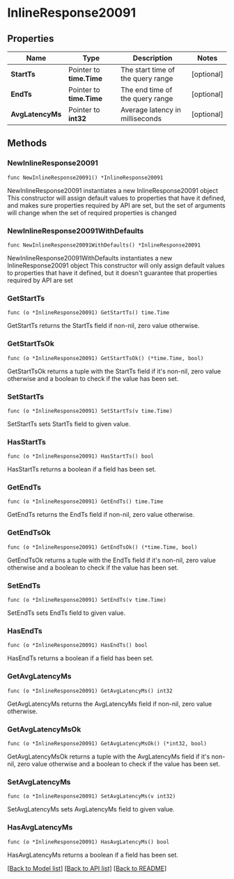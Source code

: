 # InlineResponse20091

## Properties

Name | Type | Description | Notes
------------ | ------------- | ------------- | -------------
**StartTs** | Pointer to **time.Time** | The start time of the query range | [optional] 
**EndTs** | Pointer to **time.Time** | The end time of the query range | [optional] 
**AvgLatencyMs** | Pointer to **int32** | Average latency in milliseconds | [optional] 

## Methods

### NewInlineResponse20091

`func NewInlineResponse20091() *InlineResponse20091`

NewInlineResponse20091 instantiates a new InlineResponse20091 object
This constructor will assign default values to properties that have it defined,
and makes sure properties required by API are set, but the set of arguments
will change when the set of required properties is changed

### NewInlineResponse20091WithDefaults

`func NewInlineResponse20091WithDefaults() *InlineResponse20091`

NewInlineResponse20091WithDefaults instantiates a new InlineResponse20091 object
This constructor will only assign default values to properties that have it defined,
but it doesn't guarantee that properties required by API are set

### GetStartTs

`func (o *InlineResponse20091) GetStartTs() time.Time`

GetStartTs returns the StartTs field if non-nil, zero value otherwise.

### GetStartTsOk

`func (o *InlineResponse20091) GetStartTsOk() (*time.Time, bool)`

GetStartTsOk returns a tuple with the StartTs field if it's non-nil, zero value otherwise
and a boolean to check if the value has been set.

### SetStartTs

`func (o *InlineResponse20091) SetStartTs(v time.Time)`

SetStartTs sets StartTs field to given value.

### HasStartTs

`func (o *InlineResponse20091) HasStartTs() bool`

HasStartTs returns a boolean if a field has been set.

### GetEndTs

`func (o *InlineResponse20091) GetEndTs() time.Time`

GetEndTs returns the EndTs field if non-nil, zero value otherwise.

### GetEndTsOk

`func (o *InlineResponse20091) GetEndTsOk() (*time.Time, bool)`

GetEndTsOk returns a tuple with the EndTs field if it's non-nil, zero value otherwise
and a boolean to check if the value has been set.

### SetEndTs

`func (o *InlineResponse20091) SetEndTs(v time.Time)`

SetEndTs sets EndTs field to given value.

### HasEndTs

`func (o *InlineResponse20091) HasEndTs() bool`

HasEndTs returns a boolean if a field has been set.

### GetAvgLatencyMs

`func (o *InlineResponse20091) GetAvgLatencyMs() int32`

GetAvgLatencyMs returns the AvgLatencyMs field if non-nil, zero value otherwise.

### GetAvgLatencyMsOk

`func (o *InlineResponse20091) GetAvgLatencyMsOk() (*int32, bool)`

GetAvgLatencyMsOk returns a tuple with the AvgLatencyMs field if it's non-nil, zero value otherwise
and a boolean to check if the value has been set.

### SetAvgLatencyMs

`func (o *InlineResponse20091) SetAvgLatencyMs(v int32)`

SetAvgLatencyMs sets AvgLatencyMs field to given value.

### HasAvgLatencyMs

`func (o *InlineResponse20091) HasAvgLatencyMs() bool`

HasAvgLatencyMs returns a boolean if a field has been set.


[[Back to Model list]](../README.md#documentation-for-models) [[Back to API list]](../README.md#documentation-for-api-endpoints) [[Back to README]](../README.md)



